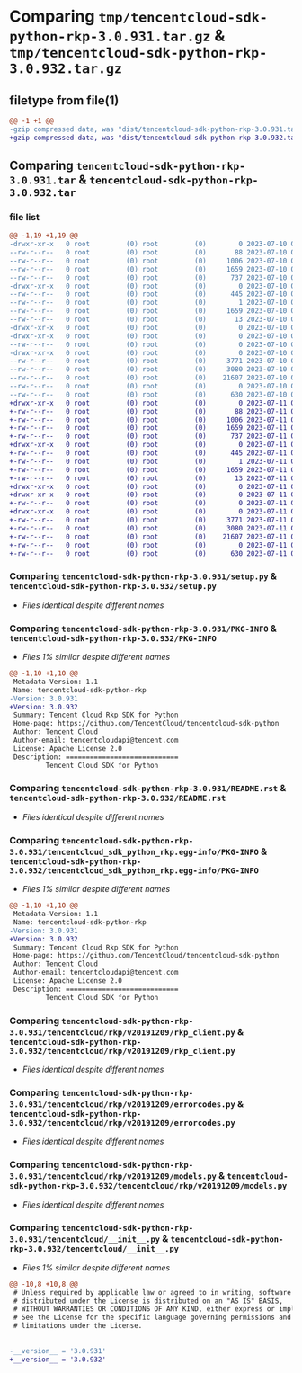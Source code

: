 # Comparing `tmp/tencentcloud-sdk-python-rkp-3.0.931.tar.gz` & `tmp/tencentcloud-sdk-python-rkp-3.0.932.tar.gz`

## filetype from file(1)

```diff
@@ -1 +1 @@
-gzip compressed data, was "dist/tencentcloud-sdk-python-rkp-3.0.931.tar", last modified: Mon Jul 10 00:49:20 2023, max compression
+gzip compressed data, was "dist/tencentcloud-sdk-python-rkp-3.0.932.tar", last modified: Tue Jul 11 00:54:43 2023, max compression
```

## Comparing `tencentcloud-sdk-python-rkp-3.0.931.tar` & `tencentcloud-sdk-python-rkp-3.0.932.tar`

### file list

```diff
@@ -1,19 +1,19 @@
-drwxr-xr-x   0 root         (0) root         (0)        0 2023-07-10 00:49:20.000000 tencentcloud-sdk-python-rkp-3.0.931/
--rw-r--r--   0 root         (0) root         (0)       88 2023-07-10 00:49:20.000000 tencentcloud-sdk-python-rkp-3.0.931/setup.cfg
--rw-r--r--   0 root         (0) root         (0)     1006 2023-07-10 00:49:20.000000 tencentcloud-sdk-python-rkp-3.0.931/setup.py
--rw-r--r--   0 root         (0) root         (0)     1659 2023-07-10 00:49:20.000000 tencentcloud-sdk-python-rkp-3.0.931/PKG-INFO
--rw-r--r--   0 root         (0) root         (0)      737 2023-07-10 00:49:20.000000 tencentcloud-sdk-python-rkp-3.0.931/README.rst
-drwxr-xr-x   0 root         (0) root         (0)        0 2023-07-10 00:49:20.000000 tencentcloud-sdk-python-rkp-3.0.931/tencentcloud_sdk_python_rkp.egg-info/
--rw-r--r--   0 root         (0) root         (0)      445 2023-07-10 00:49:20.000000 tencentcloud-sdk-python-rkp-3.0.931/tencentcloud_sdk_python_rkp.egg-info/SOURCES.txt
--rw-r--r--   0 root         (0) root         (0)        1 2023-07-10 00:49:20.000000 tencentcloud-sdk-python-rkp-3.0.931/tencentcloud_sdk_python_rkp.egg-info/dependency_links.txt
--rw-r--r--   0 root         (0) root         (0)     1659 2023-07-10 00:49:20.000000 tencentcloud-sdk-python-rkp-3.0.931/tencentcloud_sdk_python_rkp.egg-info/PKG-INFO
--rw-r--r--   0 root         (0) root         (0)       13 2023-07-10 00:49:20.000000 tencentcloud-sdk-python-rkp-3.0.931/tencentcloud_sdk_python_rkp.egg-info/top_level.txt
-drwxr-xr-x   0 root         (0) root         (0)        0 2023-07-10 00:49:20.000000 tencentcloud-sdk-python-rkp-3.0.931/tencentcloud/
-drwxr-xr-x   0 root         (0) root         (0)        0 2023-07-10 00:49:20.000000 tencentcloud-sdk-python-rkp-3.0.931/tencentcloud/rkp/
--rw-r--r--   0 root         (0) root         (0)        0 2023-07-10 00:49:20.000000 tencentcloud-sdk-python-rkp-3.0.931/tencentcloud/rkp/__init__.py
-drwxr-xr-x   0 root         (0) root         (0)        0 2023-07-10 00:49:20.000000 tencentcloud-sdk-python-rkp-3.0.931/tencentcloud/rkp/v20191209/
--rw-r--r--   0 root         (0) root         (0)     3771 2023-07-10 00:49:20.000000 tencentcloud-sdk-python-rkp-3.0.931/tencentcloud/rkp/v20191209/rkp_client.py
--rw-r--r--   0 root         (0) root         (0)     3080 2023-07-10 00:49:20.000000 tencentcloud-sdk-python-rkp-3.0.931/tencentcloud/rkp/v20191209/errorcodes.py
--rw-r--r--   0 root         (0) root         (0)    21607 2023-07-10 00:49:20.000000 tencentcloud-sdk-python-rkp-3.0.931/tencentcloud/rkp/v20191209/models.py
--rw-r--r--   0 root         (0) root         (0)        0 2023-07-10 00:49:20.000000 tencentcloud-sdk-python-rkp-3.0.931/tencentcloud/rkp/v20191209/__init__.py
--rw-r--r--   0 root         (0) root         (0)      630 2023-07-10 00:49:20.000000 tencentcloud-sdk-python-rkp-3.0.931/tencentcloud/__init__.py
+drwxr-xr-x   0 root         (0) root         (0)        0 2023-07-11 00:54:43.000000 tencentcloud-sdk-python-rkp-3.0.932/
+-rw-r--r--   0 root         (0) root         (0)       88 2023-07-11 00:54:43.000000 tencentcloud-sdk-python-rkp-3.0.932/setup.cfg
+-rw-r--r--   0 root         (0) root         (0)     1006 2023-07-11 00:54:42.000000 tencentcloud-sdk-python-rkp-3.0.932/setup.py
+-rw-r--r--   0 root         (0) root         (0)     1659 2023-07-11 00:54:43.000000 tencentcloud-sdk-python-rkp-3.0.932/PKG-INFO
+-rw-r--r--   0 root         (0) root         (0)      737 2023-07-11 00:54:42.000000 tencentcloud-sdk-python-rkp-3.0.932/README.rst
+drwxr-xr-x   0 root         (0) root         (0)        0 2023-07-11 00:54:43.000000 tencentcloud-sdk-python-rkp-3.0.932/tencentcloud_sdk_python_rkp.egg-info/
+-rw-r--r--   0 root         (0) root         (0)      445 2023-07-11 00:54:43.000000 tencentcloud-sdk-python-rkp-3.0.932/tencentcloud_sdk_python_rkp.egg-info/SOURCES.txt
+-rw-r--r--   0 root         (0) root         (0)        1 2023-07-11 00:54:43.000000 tencentcloud-sdk-python-rkp-3.0.932/tencentcloud_sdk_python_rkp.egg-info/dependency_links.txt
+-rw-r--r--   0 root         (0) root         (0)     1659 2023-07-11 00:54:43.000000 tencentcloud-sdk-python-rkp-3.0.932/tencentcloud_sdk_python_rkp.egg-info/PKG-INFO
+-rw-r--r--   0 root         (0) root         (0)       13 2023-07-11 00:54:43.000000 tencentcloud-sdk-python-rkp-3.0.932/tencentcloud_sdk_python_rkp.egg-info/top_level.txt
+drwxr-xr-x   0 root         (0) root         (0)        0 2023-07-11 00:54:43.000000 tencentcloud-sdk-python-rkp-3.0.932/tencentcloud/
+drwxr-xr-x   0 root         (0) root         (0)        0 2023-07-11 00:54:43.000000 tencentcloud-sdk-python-rkp-3.0.932/tencentcloud/rkp/
+-rw-r--r--   0 root         (0) root         (0)        0 2023-07-11 00:54:42.000000 tencentcloud-sdk-python-rkp-3.0.932/tencentcloud/rkp/__init__.py
+drwxr-xr-x   0 root         (0) root         (0)        0 2023-07-11 00:54:43.000000 tencentcloud-sdk-python-rkp-3.0.932/tencentcloud/rkp/v20191209/
+-rw-r--r--   0 root         (0) root         (0)     3771 2023-07-11 00:54:42.000000 tencentcloud-sdk-python-rkp-3.0.932/tencentcloud/rkp/v20191209/rkp_client.py
+-rw-r--r--   0 root         (0) root         (0)     3080 2023-07-11 00:54:42.000000 tencentcloud-sdk-python-rkp-3.0.932/tencentcloud/rkp/v20191209/errorcodes.py
+-rw-r--r--   0 root         (0) root         (0)    21607 2023-07-11 00:54:42.000000 tencentcloud-sdk-python-rkp-3.0.932/tencentcloud/rkp/v20191209/models.py
+-rw-r--r--   0 root         (0) root         (0)        0 2023-07-11 00:54:42.000000 tencentcloud-sdk-python-rkp-3.0.932/tencentcloud/rkp/v20191209/__init__.py
+-rw-r--r--   0 root         (0) root         (0)      630 2023-07-11 00:54:42.000000 tencentcloud-sdk-python-rkp-3.0.932/tencentcloud/__init__.py
```

### Comparing `tencentcloud-sdk-python-rkp-3.0.931/setup.py` & `tencentcloud-sdk-python-rkp-3.0.932/setup.py`

 * *Files identical despite different names*

### Comparing `tencentcloud-sdk-python-rkp-3.0.931/PKG-INFO` & `tencentcloud-sdk-python-rkp-3.0.932/PKG-INFO`

 * *Files 1% similar despite different names*

```diff
@@ -1,10 +1,10 @@
 Metadata-Version: 1.1
 Name: tencentcloud-sdk-python-rkp
-Version: 3.0.931
+Version: 3.0.932
 Summary: Tencent Cloud Rkp SDK for Python
 Home-page: https://github.com/TencentCloud/tencentcloud-sdk-python
 Author: Tencent Cloud
 Author-email: tencentcloudapi@tencent.com
 License: Apache License 2.0
 Description: ============================
         Tencent Cloud SDK for Python
```

### Comparing `tencentcloud-sdk-python-rkp-3.0.931/README.rst` & `tencentcloud-sdk-python-rkp-3.0.932/README.rst`

 * *Files identical despite different names*

### Comparing `tencentcloud-sdk-python-rkp-3.0.931/tencentcloud_sdk_python_rkp.egg-info/PKG-INFO` & `tencentcloud-sdk-python-rkp-3.0.932/tencentcloud_sdk_python_rkp.egg-info/PKG-INFO`

 * *Files 1% similar despite different names*

```diff
@@ -1,10 +1,10 @@
 Metadata-Version: 1.1
 Name: tencentcloud-sdk-python-rkp
-Version: 3.0.931
+Version: 3.0.932
 Summary: Tencent Cloud Rkp SDK for Python
 Home-page: https://github.com/TencentCloud/tencentcloud-sdk-python
 Author: Tencent Cloud
 Author-email: tencentcloudapi@tencent.com
 License: Apache License 2.0
 Description: ============================
         Tencent Cloud SDK for Python
```

### Comparing `tencentcloud-sdk-python-rkp-3.0.931/tencentcloud/rkp/v20191209/rkp_client.py` & `tencentcloud-sdk-python-rkp-3.0.932/tencentcloud/rkp/v20191209/rkp_client.py`

 * *Files identical despite different names*

### Comparing `tencentcloud-sdk-python-rkp-3.0.931/tencentcloud/rkp/v20191209/errorcodes.py` & `tencentcloud-sdk-python-rkp-3.0.932/tencentcloud/rkp/v20191209/errorcodes.py`

 * *Files identical despite different names*

### Comparing `tencentcloud-sdk-python-rkp-3.0.931/tencentcloud/rkp/v20191209/models.py` & `tencentcloud-sdk-python-rkp-3.0.932/tencentcloud/rkp/v20191209/models.py`

 * *Files identical despite different names*

### Comparing `tencentcloud-sdk-python-rkp-3.0.931/tencentcloud/__init__.py` & `tencentcloud-sdk-python-rkp-3.0.932/tencentcloud/__init__.py`

 * *Files 1% similar despite different names*

```diff
@@ -10,8 +10,8 @@
 # Unless required by applicable law or agreed to in writing, software
 # distributed under the License is distributed on an "AS IS" BASIS,
 # WITHOUT WARRANTIES OR CONDITIONS OF ANY KIND, either express or implied.
 # See the License for the specific language governing permissions and
 # limitations under the License.
 
 
-__version__ = '3.0.931'
+__version__ = '3.0.932'
```

